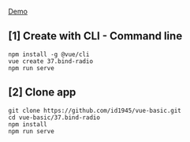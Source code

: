 [Demo](https://id1945.github.io/vue-basic/37.bind-radio/dist "Demo")

## [1] Create with CLI - Command line
```
npm install -g @vue/cli
vue create 37.bind-radio
npm run serve
```

## [2] Clone app
```
git clone https://github.com/id1945/vue-basic.git
cd vue-basic/37.bind-radio
npm install
npm run serve
```